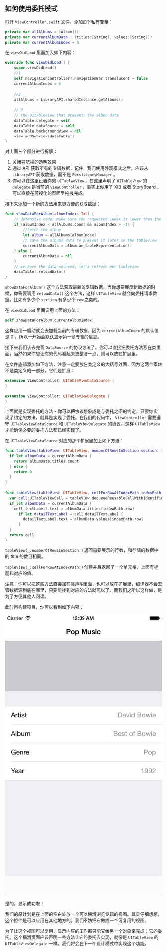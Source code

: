 ## 如何使用委托模式

打开 `ViewController.swift` 文件，添加如下私有变量：

```swift
private var allAlbums = [Album]()
private var currentAlbumData : (titles:[String], values:[String])?
private var currentAlbumIndex = 0
```

在 `viewDidLoad` 里面加入如下内容：

```swift
override func viewDidLoad() {
    super.viewDidLoad()
    //1
    self.navigationController?.navigationBar.translucent = false
    currentAlbumIndex = 0

    //2
    allAlbums = LibraryAPI.sharedInstance.getAlbums()

    // 3
    // the uitableview that presents the album data
    dataTable.delegate = self
    dataTable.dataSource = self
    dataTable.backgroundView = nil
    view.addSubview(dataTable!)       
}
```

对上面三个部分进行拆解：

1. 关闭导航栏的透明效果
2. 通过 API 获取所有的专辑数据，记住，我们使用外观模式之后，应该从 `LibraryAPI` 获取数据，而不是 `PersistencyManager` 。
3. 你可以在这里设置你的 `UITablweView` ，在这里声明了 `UITableView` 的 `delegate` 是当前的 `ViewController` 。事实上你用了 XIB 或者 StoryBoard ，可以直接在可视化的页面里拖拽完成。

接下来添加一个新的方法用来更方便的获取数据：

```swift
func showDataForAlbum(albumIndex: Int) {
    // defensive code: make sure the requested index is lower than the amount of albums
    if (albumIndex < allAlbums.count && albumIndex > -1) {
        //fetch the album
        let album = allAlbums[albumIndex]
        // save the albums data to present it later in the tableview
        currentAlbumData = album.ae_tableRepresentation()
    } else {
        currentAlbumData = nil
    }
    // we have the data we need, let's refresh our tableview
    dataTable!.reloadData()
}
```

`showDataForAlbum()` 这个方法获取最新的专辑数据，当你想要展示新数据的时候，你需要调用 `reloadData()` 这个方法，这样 `UITableView` 就会向委托请求数据，比如有多少个 `section` 有多少个 `row` 之类的。

在 `viewDidLoad` 里面调用上面的方法：

```swift
self.showDataForAlbum(currentAlbumIndex)
```

这样应用一启动就会去加载当前的专辑数据。因为 `currentAlbumIndex` 的默认值是 0 ，所以一开始会默认显示第一章专辑的信息。

接下来我们该去完善 `DataSource` 的协议方法了。你可以直接把委托方法写在类里面，当然如果你想让你的代码看起来更整洁一点，则可以放在扩展里。

在文件底部添加如下方法，注意一定要放在类定义的大括号外面，因为这两个家伙不是类定义的一部分，它们是扩展：

```swift
extension ViewController: UITableViewDataSource {
}

extension ViewController: UITableViewDelegate {
}
```

上面就是实现委托的方法 - 你可以把协议想象成是与委托之间的约定，只要你实现了约定的方法，就算是实现了委托。在我们的代码中， `ViewController` 需要遵守 `UITableViewDataSource` 和 `UITableViewDelegate` 的协议。这样 `UITableView` 才能确保必要的委托方法都已经实现了。

在 `UITableViewDataSource` 对应的那个扩展里加上如下方法：

```swift
func tableView(tableView: UITableView, numberOfRowsInSection section: Int) -> Int {
  if let albumData = currentAlbumData {
    return albumData.titles.count
  } else {
    return 0
  }
}

func tableView(tableView: UITableView, cellForRowAtIndexPath indexPath: NSIndexPath) -> UITableViewCell {
  var cell:UITableViewCell = tableView.dequeueReusableCellWithIdentifier("Cell", forIndexPath: indexPath) as UITableViewCell
  if let albumData = currentAlbumData {
    cell.textLabel?.text = albumData.titles[indexPath.row]
      if let detailTextLabel = cell.detailTextLabel {
        detailTextLabel.text = albumData.values[indexPath.row]
      }
  }
  return cell
}
```

`tableView(_:numberOfRowsInSection:)` 返回需要展示的行数，和存储的数据中的 title 的数目相同。

`tableView(_:cellForRowAtIndexPath:)` 创建并且返回了一个单元格，上面有标题和对应的值。

注意：你可以把这些方法直接加在类声明里面，也可以放在扩展里，编译器不会去管数据源到底在哪里，只要能找到对应的方法就可以了。而我们之所以这样做，是为了方便其他人阅读。

此时再构建项目，你可以看到如下内容：

![](../images/decorator4.png)

是的，显示成功啦！

我们的原计划是在上面的空白处放一个可以横滑浏览专辑的视图。其实仔细想想，这个控件是可以应用在其他地方的，我们不妨把它做成一个可复用的视图。

为了让这个视图可以复用，显示内容的工作都只能交给另一个对象来完成：它的委托。这个横滑页面应该声明一些方法让它的委托去实现，就像是 `UITableView` 的 `UITableViewDelegate` 一样。我们将会在下一个设计模式中实现这个功能。

